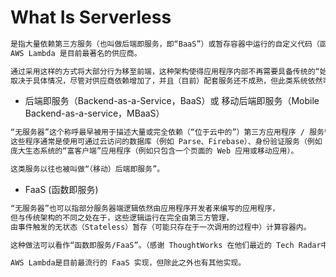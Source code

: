 # What Is Serverless

```md
是指大量依赖第三方服务（也叫做后端即服务，即“BaaS”）或暂存容器中运行的自定义代码（函数即服务，即“FaaS”）的应用程序，
AWS Lambda 是目前最著名的供应商。

通过采用这样的方式将大部分行为移至前端，这种架构使得应用程序内部不再需要具备传统的“始终运行”的服务器系统。
取决于具体情况，尽管对供应商依赖增加了，并且（目前）配套服务还不成熟，但此类系统依然可以大幅降低运维成本和复杂度。
```
* 后端即服务（Backend-as-a-Service，BaaS）或 移动后端即服务（Mobile Backend-as-a-service，MBaaS）
```md
“无服务器”这个称呼最早被用于描述大量或完全依赖（“位于云中的”）第三方应用程序 / 服务管理服务器端逻辑和状态的应用程序。
这些程序通常是使用可通过云访问的数据库（例如 Parse、Firebase）、身份验证服务（例如 Auth0、AWS Cognito）等
庞大生态系统的“富客户端”应用程序（例如只包含一个页面的 Web 应用或移动应用）。

这类服务以往也被叫做“（移动）后端即服务”。
```
* FaaS (函数即服务)
```md
“无服务器”也可以指部分服务器端逻辑依然由应用程序开发者来编写的应用程序，
但与传统架构的不同之处在于，这些逻辑运行在完全由第三方管理，
由事件触发的无状态（Stateless）暂存（可能只存在于一次调用的过程中）计算容器内。

这种做法可以看作“函数即服务/FaaS”。（感谢 ThoughtWorks 在他们最近的 Tech Radar中对这种情况的定义。）

AWS Lambda是目前最流行的 FaaS 实现，但除此之外也有其他实现。
```